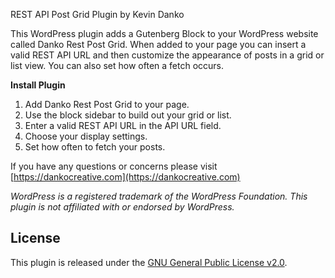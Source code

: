 REST API Post Grid Plugin by Kevin Danko

This WordPress plugin adds a Gutenberg Block to your WordPress website called Danko Rest Post Grid. When added to your page you can insert a valid REST API URL and then customize the appearance of posts in a grid or list view. You can also set how often a fetch occurs.

**Install Plugin**
1. Add Danko Rest Post Grid to your page.
2. Use the block sidebar to build out your grid or list.
3. Enter a valid REST API URL in the API URL field.
4. Choose your display settings.
5. Set how often to fetch your posts.

If you have any questions or concerns please visit [https://dankocreative.com](https://dankocreative.com)

*WordPress is a registered trademark of the WordPress Foundation. This plugin is not affiliated with or endorsed by WordPress.*

## License

This plugin is released under the [GNU General Public License v2.0](rest-post-grid/LICENSE).
